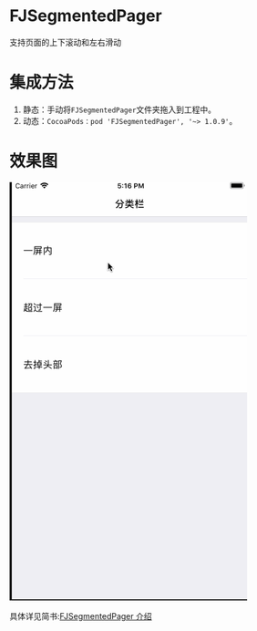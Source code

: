 # FJSegmentedPager


支持页面的上下滚动和左右滑动

# 集成方法

1. 静态：手动将``FJSegmentedPager``文件夹拖入到工程中。
2. 动态：``CocoaPods：pod 'FJSegmentedPager', '~> 1.0.9'``。

# 效果图


![FJSegmentedPageView](https://github.com/fangjinfeng/FJSegmentedPager/blob/master/FJSegmentedPagerDemo/Snapshots/FJSegmentedPageView.gif)

具体详见简书:[FJSegmentedPager 介绍](http://www.jianshu.com/p/700c3814af74)
